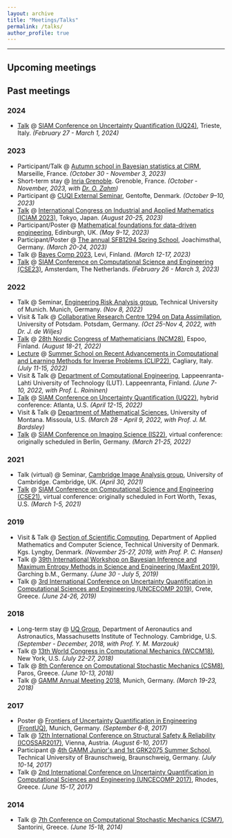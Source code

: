 ```yaml
---
layout: archive
title: "Meetings/Talks"
permalink: /talks/
author_profile: true
---
```

<hr>

## Upcoming meetings


## Past meetings

### 2024
 - [Talk](https://meetings.siam.org/sess/dsp_talk.cfm?p=134171) @ [SIAM Conference on Uncertainty Quantification (UQ24)](https://www.siam.org/conferences/cm/conference/uq24), Trieste, Italy. *(February 27 - March 1, 2024)*

### 2023
 - Participant/Talk @ [Autumn school in Bayesian statistics at CIRM](https://bayesatcirm.github.io/2023/), Marseille, France. *(October 30 - November 3, 2023)*
 - Short-term stay @ [Inria Grenoble](https://www.inria.fr/en/inria-centre-university-grenoble-alpes). Grenoble, France. *(October - November, 2023, with [Dr. O. Zahm](https://team.inria.fr/airsea/en/olivier-zahm/))*
 - Participant @ [CUQI External Seminar](https://sites.dtu.dk/cuqi/#CourAct), Gentofte, Denmark. *(October 9–10, 2023)*
 - [Talk](https://iciam2023.org/registered_data?id=00754#03753) @ [International Congress on Industrial and Applied Mathematics (ICIAM 2023)](https://iciam2023.org/), Tokyo, Japan. *(August 20-25, 2023)*
 - Participant/Poster @ [Mathematical foundations for data-driven engineering](https://www.icms.org.uk/DataDrivenEngineering), Edinburgh, UK. *(May 9-12, 2023)*
 - Participant/Poster @ [The annual SFB1294 Spring School](https://www.sfb1294.de/events/event/spring-school-2023), Joachimsthal, Germany. *(March 20-24, 2023)*
 - Talk @ [Bayes Comp 2023](https://bayescomp2023.com/), Levi, Finland. *(March 12-17, 2023)*
 - [Talk](https://meetings.siam.org/sess/dsp_talk.cfm?p=124852) @ [SIAM Conference on Computational Science and Engineering (CSE23)](https://www.siam.org/conferences/cm/conference/cse23), Amsterdam, The Netherlands. *(February 26 - March 3, 2023)*

### 2022
 - Talk @ Seminar, [Engineering Risk Analysis group](https://www.cee.ed.tum.de/era/seminars/), Technical University of Munich. Munich, Germany. *(Nov 8, 2022)*
 - Visit & Talk @ [Collaborative Research Centre 1294 on Data Assimilation](https://www.sfb1294.de/), University of Potsdam. Potsdam, Germany. *(Oct 25-Nov 4, 2022, with Dr. J. de Wiljes)*
 - [Talk](https://ncm28.math.aalto.fi/schedule/session/8) @ [28th Nordic Congress of Mathematicians (NCM28)](https://ncm28.math.aalto.fi/info), Espoo, Finland. *(August 18-21, 2022)*
 - [Lecture](https://bugs.unica.it/cana/clip22/FelipeUribe.pdf) @ [Summer School on Recent Advancements in Computational and Learning Methods for Inverse Problems (CLIP22)](https://bugs.unica.it/cana/clip22/), Cagliary, Italy. *(July 11-15, 2022)*
 - Visit & Talk @ [Department of Computational Engineering](https://www.lut.fi/en/research-groups/uncertainty-quantification-and-inverse-problems/seminar-computational-engineering), Lappeenranta-Lahti University of Technology (LUT). Lappeenranta, Finland. *(June 7-10, 2022, with Prof. L. Roininen)*
 - [Talk](https://meetings.siam.org/sess/dsp_talk.cfm?p=118232) @ [SIAM Conference on Uncertainty Quantification (UQ22)](https://siam.org/conferences/cm/conference/uq22), hybrid conference: Atlanta, U.S. *(April 12-15, 2022)*
 - Visit & Talk @ [Department of Mathematical Sciences](https://www.umt.edu/math/), University of Montana. Missoula, U.S. *(March 28 - April 9, 2022, with Prof. J. M. Bardsley)*
 - [Talk](https://meetings.siam.org/sess/dsp_talk.cfm?p=117103) @ [SIAM Conference on Imaging Science (IS22)](https://siam.org/conferences/cm/conference/is22), virtual conference: originally scheduled in Berlin, Germany. *(March 21-25, 2022)*

### 2021
 - Talk (virtual) @ Seminar, [Cambridge Image Analysis group](http://www.damtp.cam.ac.uk/research/cia/), University of Cambridge. Cambridge, UK. *(April 30, 2021)*
 - [Talk](https://meetings.siam.org/sess/dsp_talk.cfm?p=108565) @ [SIAM Conference on Computational Science and Engineering (CSE21)](https://www.siam.org/conferences/cm/conference/cse21), virtual conference: originally scheduled in Fort Worth, Texas, U.S. *(March 1-5, 2021)*

### 2019
 - Visit & Talk @ [Section of Scientific Computing](https://www.compute.dtu.dk/english/research/Research-sections/SCO), Department of Applied Mathematics and Computer Science, Technical University of Denmark. Kgs. Lyngby, Denmark. *(November 25-27, 2019, with Prof. P. C. Hansen)*
 - Talk @ [39th International Workshop on Bayesian Inference and Maximum Entropy Methods in Science and Engineering (MaxEnt 2019)](https://www.ipp.mpg.de/maxent2019), Garching b.M., Germany. *(June 30 - July 5, 2019)*
 - Talk @ [3rd International Conference on Uncertainty Quantification in Computational Sciences and Engineering (UNCECOMP 2019)](https://2019.uncecomp.org/), Crete, Greece. *(June 24-26, 2019)*

### 2018
 - Long-term stay @ [UQ Group](https://uqgroup.mit.edu/home), Department of Aeronautics and Astronautics, Massachusetts Institute of Technology. Cambridge, U.S. *(September - December, 2018, with Prof. Y. M. Marzouk)*
 - Talk @ [13th World Congress in Computational Mechanics (WCCM18)](http://www.wccm2018.org/), New York, U.S. *(July 22-27, 2018)* 
 - Talk @ [8th Conference on Computational Stochastic Mechanics (CSM8)](https://www.unipa.it/strutture/csm8/), Paros, Greece. *(June 10-13, 2018)*
 - Talk @ [GAMM Annual Meeting 2018](https://jahrestagung.gamm-ev.de/index.php/2018/2018-annual-meeting), Munich, Germany. *(March 19-23, 2018)*

### 2017
 - Poster @ [Frontiers of Uncertainty Quantification in Engineering (FrontUQ)](https://www.events.tum.de/frontend/index.php?sub=62), Munich, Germany. *(September 6-8, 2017)*
 - Talk @ [12th International Conference on Structural Safety & Reliability (ICOSSAR2017)](http://icossar2017.org/), Vienna, Austria. *(August 6-10, 2017)* 
 - Participant @ [4th GAMM Junior's and 1st GRK2075 Summer School](https://www.gamm-juniors.de/?m=201709), Technical University of Braunschweig, Braunschweig, Germany. *(July 10-14, 2017)*
 - Talk @ [2nd International Conference on Uncertainty Quantification in Computational Sciences and Engineering (UNCECOMP 2017)](https://2017.uncecomp.org/), Rhodes, Greece. *(June 15-17, 2017)* 

### 2014
 - Talk @ [7th Conference on Computational Stochastic Mechanics (CSM7)](https://www.unipa.it/Csm7/), Santorini, Greece. *(June 15-18, 2014)*
